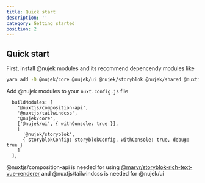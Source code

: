 ```yaml
---
title: Quick start
description: ''
category: Getting started
position: 2
---
```


## Quick start

First, install @nujek modules and its recommend depencendy modules like

```bash
yarn add -D @nujek/core @nujek/ui @nujek/storyblok @nujek/shared @nuxtjs/composition-api @nuxtjs/tailwindcss
```

Add @nujek modules to your `nuxt.config.js` file

```
  buildModules: [
    '@nuxtjs/composition-api',
    '@nuxtjs/tailwindcss',
    '@nujek/core',
    ['@nujek/ui', { withConsole: true }],
    [
      '@nujek/storyblok',
      { storyblokConfig: storyblokConfig, withConsole: true, debug: true }
    ]
  ],
```


<alert type="info">

@nuxtjs/composition-api is needed for using [@marvr/storyblok-rich-text-vue-renderer](https://github.com/MarvinRudolph/storyblok-rich-text-renderer/tree/master/packages/storyblok-rich-text-vue-renderer) and @nuxtjs/tailwindcss is needed for @nujek/ui

</alert>




